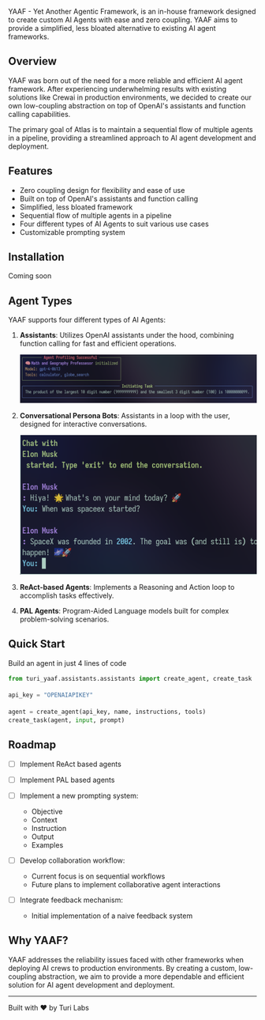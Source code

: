 YAAF - Yet Another Agentic Framework, is an in-house framework designed to create custom AI Agents with ease and zero coupling. 
YAAF aims to provide a simplified, less bloated alternative to existing AI agent frameworks.



## Overview

YAAF was born out of the need for a more reliable and efficient AI agent framework. After experiencing underwhelming results with existing solutions like Crewai in production environments, we decided to create our own low-coupling abstraction on top of OpenAI's assistants and function calling capabilities.

The primary goal of Atlas is to maintain a sequential flow of multiple agents in a pipeline, providing a streamlined approach to AI agent development and deployment.

## Features

- Zero coupling design for flexibility and ease of use
- Built on top of OpenAI's assistants and function calling
- Simplified, less bloated framework
- Sequential flow of multiple agents in a pipeline
- Four different types of AI Agents to suit various use cases
- Customizable prompting system

## Installation
Coming soon

## Agent Types

YAAF supports four different types of AI Agents:

1. **Assistants**: Utilizes OpenAI assistants under the hood, combining function calling for fast and efficient operations.

   ![Assistants Demo](./assets/demo.png)

2. **Conversational Persona Bots**: Assistants in a loop with the user, designed for interactive conversations.

   ![Persona Bots Demo](./assets/persona.png)

3. **ReAct-based Agents**: Implements a Reasoning and Action loop to accomplish tasks effectively.

4. **PAL Agents**: Program-Aided Language models built for complex problem-solving scenarios.


## Quick Start
Build an agent in just 4 lines of code

```python
from turi_yaaf.assistants.assistants import create_agent, create_task

api_key = "OPENAIAPIKEY"

agent = create_agent(api_key, name, instructions, tools)
create_task(agent, input, prompt)
```




## Roadmap

- [ ] Implement ReAct based agents

- [ ] Implement PAL based agents

- [ ] Implement a new prompting system:
  - Objective
  - Context
  - Instruction
  - Output
  - Examples

- [ ] Develop collaboration workflow:
  - Current focus is on sequential workflows
  - Future plans to implement collaborative agent interactions

- [ ] Integrate feedback mechanism:
  - Initial implementation of a naive feedback system

## Why YAAF?

YAAF addresses the reliability issues faced with other frameworks when deploying AI crews to production environments. By creating a custom, low-coupling abstraction, we aim to provide a more dependable and efficient solution for AI agent development and deployment.

---

Built with ❤️ by Turi Labs
